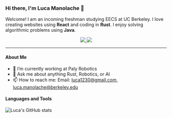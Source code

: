 ### Hi there, I'm Luca Manolache 👋

Welcome! I am an incoming freshman studying EECS at UC Berkeley.
I love creating websites using **React** and coding in **Rust**.
I enjoy solving algorithmic problems using **Java**.

<!-- BADGES -->
<div align="center">
    <p></p>
    <a href="https://github.com/NotLucaM?tab=followers">
        <img src="https://img.shields.io/github/followers/lucamanolache?color=%238dc776&labelColor=%23101415&style=for-the-badge">
    </a>
    <img src="https://img.shields.io/github/stars/lucamanolache?color=%23f65b5b&labelColor=%23101415&style=for-the-badge">
</div>
<p/>

-----------------

#### About Me
- 🔭 I’m currently working at Paly Robotics
- 💬 Ask me about anything Rust, Robotics, or AI
- 📫 How to reach me: Email: luca1230@gmail.com, luca.manolache@berkeley.edu

#### Languages and Tools

![Luca's GitHub stats](https://github-readme-stats.vercel.app/api?username=notlucam&count_private=true)

